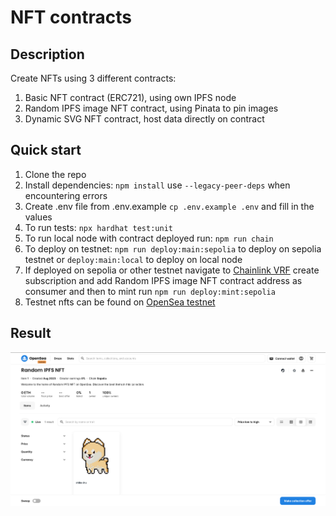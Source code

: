 # NFT contracts

## Description

Create NFTs using 3 different contracts:

1. Basic NFT contract (ERC721), using own IPFS node
2. Random IPFS image NFT contract, using Pinata to pin images
3. Dynamic SVG NFT contract, host data directly on contract

## Quick start

1. Clone the repo
2. Install dependencies: `npm install` use `--legacy-peer-deps` when encountering errors
3. Create .env file from .env.example `cp .env.example .env` and fill in the values
4. To run tests: `npx hardhat test:unit`
5. To run local node with contract deployed run: `npm run chain`
6. To deploy on testnet: `npm run deploy:main:sepolia` to deploy on sepolia testnet or `deploy:main:local` to deploy on local node
7. If deployed on sepolia or other testnet navigate to [Chainlink VRF](https://vrf.chain.link) create subscription and add Random IPFS image NFT contract address as consumer and then to mint run `npm run deploy:mint:sepolia`
8. Testnet nfts can be found on [OpenSea testnet](https://testnets.opensea.io)

## Result

<img src="./data/screenshot/nft-screenshot.png" width="800" />